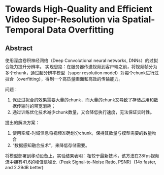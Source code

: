 # Towards High-Quality and Efficient Video Super-Resolution via Spatial-Temporal Data Overfitting

## Abstract
使用深度卷积神经网络（Deep Convolutional neural networks, DNNs）的过拟合能力提升分辨率。
实现思路：在服务器传送视频到客户端之前，将视频帧分为多个chunk，通过超分辨率模型（super resolution model）对每个chunk进行过拟合（overfitting），得到一个高质量画面和高效的传输能力。

问题：
1. 保证过拟合的效果需要大量的chunk，而大量的chunk又导致了存储占用和数据传输时的带宽消耗；
2. 通过训练优化技术减少chunk数量，又会降低执行速度，无法保证实时性。

提出的解决方案：
1. 使用空域-时域信息将视频准确划分chunk，保持其数量与模型需要的数量吻合
2. “数据感知融合技术”，来降低存储需要。

将模型部署到移动设备上，实验结果表明：相较于最新技术，该方法在28fps视频流中拥有41.6的峰值信噪比（Peak Signal-to-Noise Ratio, PSNR）(14x faster, and 2.29dB better)